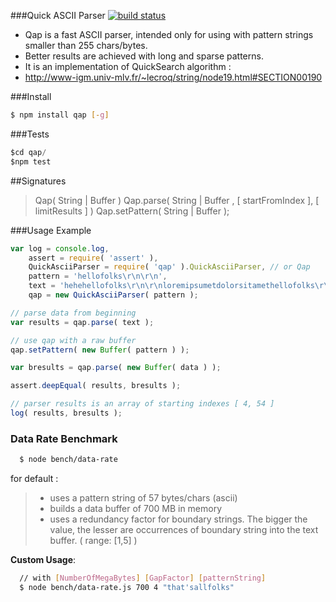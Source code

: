 ###Quick ASCII Parser 
[![build status](https://secure.travis-ci.org/rootslab/qap.png)](http://travis-ci.org/rootslab/qap)
 * Qap is a fast ASCII parser, intended only for using with pattern strings smaller than 255 chars/bytes.
 * Better results are achieved with long and sparse patterns.
 * It is an implementation of QuickSearch algorithm :
 * http://www-igm.univ-mlv.fr/~lecroq/string/node19.html#SECTION00190

###Install
```bash
$ npm install qap [-g]
```
###Tests

```javascript
$cd qap/
$npm test
```
##Signatures

> Qap( String | Buffer )
> Qap.parse( String | Buffer , [ startFromIndex ], [ limitResults ] )
> Qap.setPattern( String | Buffer );

###Usage Example

```javascript
var log = console.log,
    assert = require( 'assert' ),
    QuickAsciiParser = require( 'qap' ).QuickAsciiParser, // or Qap
    pattern = 'hellofolks\r\n\r\n',
    text = 'hehehellofolks\r\n\r\nloremipsumetdolorsitamethellofolks\r\nhellofolks\r\n\r\n',
    qap = new QuickAsciiParser( pattern );

// parse data from beginning
var results = qap.parse( text );

// use qap with a raw buffer
qap.setPattern( new Buffer( pattern ) );

var bresults = qap.parse( new Buffer( data ) );

assert.deepEqual( results, bresults );

// parser results is an array of starting indexes [ 4, 54 ]
log( results, bresults );
```

### Data Rate Benchmark

```bash
  $ node bench/data-rate
```
for default :

> - uses a pattern string of 57 bytes/chars (ascii)
> - builds a data buffer of 700 MB in memory
> - uses a redundancy factor for boundary strings. The bigger the value, 
the lesser are occurrences of boundary string into the text buffer. ( range: [1,5] )

 **Custom Usage**:

```bash    
  // with [NumberOfMegaBytes] [GapFactor] [patternString]
  $ node bench/data-rate.js 700 4 "that'sallfolks"
```

